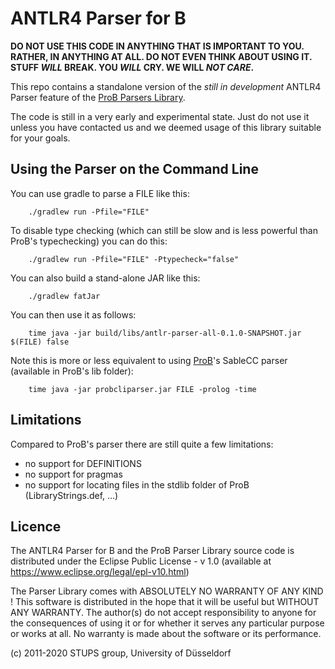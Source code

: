 # ANTLR4 Parser for B
**DO NOT USE THIS CODE IN ANYTHING THAT IS IMPORTANT TO YOU.
RATHER, IN ANYTHING AT ALL.
DO NOT EVEN THINK ABOUT USING IT.
STUFF _WILL_ BREAK.
YOU _WILL_ CRY.
WE WILL _NOT CARE_.**

This repo contains a standalone version of the
_still in development_ ANTLR4 Parser feature of the
[ProB Parsers Library](https://github.com/hhu-stups/probparsers).

The code is still in a very early and experimental state.
Just do not use it unless you have contacted us
and we deemed usage of this library suitable for your goals.


## Using the Parser on the Command Line

You can use gradle to parse a FILE like this:
```
	./gradlew run -Pfile="FILE"
```
To disable type checking (which can still be slow and is less powerful than ProB's typechecking) you can do this:

```
	./gradlew run -Pfile="FILE" -Ptypecheck="false"
```

You can also build a stand-alone JAR like this:
```
	./gradlew fatJar
```

You can then use it as follows:

```
	time java -jar build/libs/antlr-parser-all-0.1.0-SNAPSHOT.jar $(FILE) false
```

Note this is more or less equivalent to using [ProB](https://prob.hhu.de/)'s SableCC parser (available in ProB's lib folder):
```
	time java -jar probcliparser.jar FILE -prolog -time
```

## Limitations

Compared to ProB's parser there are still quite a few limitations:
- no support for DEFINITIONS
- no support for pragmas
- no support for locating files in the stdlib folder of ProB (LibraryStrings.def, ...)



## Licence

The ANTLR4 Parser for B and the ProB Parser Library source code
is distributed under the Eclipse Public License - v 1.0
(available at https://www.eclipse.org/legal/epl-v10.html)

The Parser Library comes with ABSOLUTELY NO WARRANTY OF ANY KIND !
This software is distributed in the hope that it will be useful but
WITHOUT ANY WARRANTY.
The author(s) do not accept responsibility to anyone for the consequences of
using it or for whether it serves any particular purpose or works at all.
No warranty is made about the software or its performance.

(c) 2011-2020 STUPS group, University of Düsseldorf
